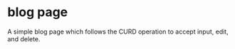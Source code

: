 # blog page
 A simple blog page which follows the CURD operation to accept input, edit, and delete.
